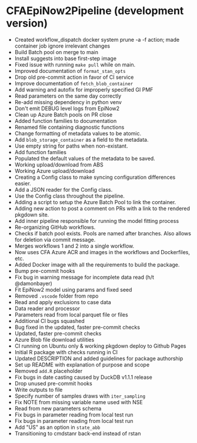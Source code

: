 # CFAEpiNow2Pipeline (development version)
* Created workflow_dispatch docker system prune -a -f action; made container job ignore irrelevant changes
* Build Batch pool on merge to main
* Install suggests into base first-step image
* Fixed issue with running `make pull` while on main.
* Improved documentation of `format_stan_opts`
* Drop old pre-commit action in favor of CI service
* Improve documentation of `fetch_blob_container`
* Add warning and autofix for improperly specified GI PMF
* Read parameters on the same day correctly
* Re-add missing dependency in python venv
* Don't emit DEBUG level logs from EpiNow2
* Clean up Azure Batch pools on PR close
* Added function families to documentation
* Renamed file containing diagnostic functions
* Change formatting of metadata values to be atomic.
* Add `blob_storage_container` as a field to the metadata.
* Use empty string for paths when non-existant.
* Add function families
* Populated the default values of the metadata to be saved.
* Working upload/download from ABS
* Working Azure upload/download
* Creating a Config class to make syncing configuration differences easier.
* Add a JSON reader for the Config class.
* Use the Config class throughout the pipeline.
* Adding a script to setup the Azure Batch Pool to link the container.
* Adding new action to post a comment on PRs with a link to the rendered pkgdown site.
* Add inner pipeline responsible for running the model fitting process
* Re-organizing GitHub workflows.
* Checks if batch pool exists. Pools are named after branches. Also allows for deletion via commit message.
* Merges workflows 1 and 2 into a single workflow.
* Now uses CFA Azure ACR and images in the workflows and Dockerfiles, etc.
* Added Docker image with all the requirements to build the package.
* Bump pre-commit hooks
* Fix bug in warning message for incomplete data read (h/t @damonbayer)
* Fit EpiNow2 model using params and fixed seed
* Removed `.vscode` folder from repo
* Read and apply exclusions to case data
* Data reader and processor
* Parameters read from local parquet file or files
* Additional CI bugs squashed
* Bug fixed in the updated, faster pre-commit checks
* Updated, faster pre-commit checks
* Azure Blob file download utilities
* CI running on Ubuntu only & working pkgdown deploy to Github Pages
* Initial R package with checks running in CI
* Updated DESCRIPTION and added guidelines for package authorship
* Set up README with explanation of purpose and scope
* Removed `add.R` placeholder
* Fix bugs in date casting caused by DuckDB v1.1.1 release
* Drop unused pre-commit hooks
* Write outputs to file
* Specify number of samples draws with `iter_sampling`
* Fix NOTE from missing variable name used with NSE
* Read from new parameters schema
* Fix bugs in parameter reading from local test run
* Fix bugs in parameter reading from local test run
* Add "US" as an option in `state_abb`
* Transitioning to cmdstanr back-end instead of rstan

